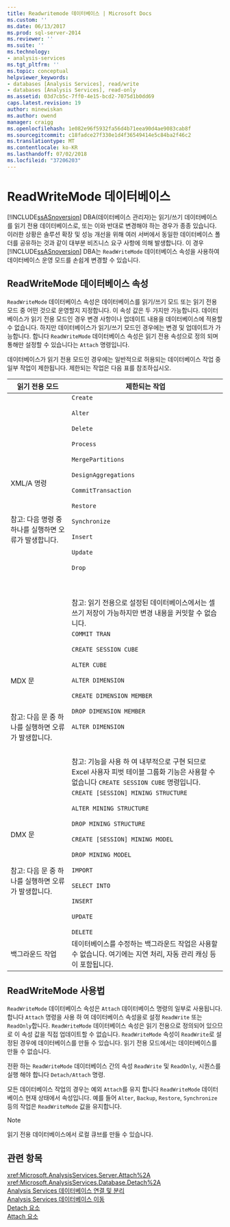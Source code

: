 ```yaml
---
title: Readwritemode 데이터베이스 | Microsoft Docs
ms.custom: ''
ms.date: 06/13/2017
ms.prod: sql-server-2014
ms.reviewer: ''
ms.suite: ''
ms.technology:
- analysis-services
ms.tgt_pltfrm: ''
ms.topic: conceptual
helpviewer_keywords:
- databases [Analysis Services], read/write
- databases [Analysis Services], read-only
ms.assetid: 03d7cb5c-7ff0-4e15-bcd2-7075d1b0dd69
caps.latest.revision: 19
author: minewiskan
ms.author: owend
manager: craigg
ms.openlocfilehash: 1e082e96f5932fa56d4b71eea90d4ae9083cab8f
ms.sourcegitcommit: c18fadce27f330e1d4f36549414e5c84ba2f46c2
ms.translationtype: MT
ms.contentlocale: ko-KR
ms.lasthandoff: 07/02/2018
ms.locfileid: "37206203"
---
```

# <a name="database-readwritemodes"></a>ReadWriteMode 데이터베이스
  [!INCLUDE[ssASnoversion](../../includes/ssasnoversion-md.md)] DBA(데이터베이스 관리자)는 읽기/쓰기 데이터베이스를 읽기 전용 데이터베이스로, 또는 이와 반대로 변경해야 하는 경우가 종종 있습니다. 이러한 상황은 솔루션 확장 및 성능 개선을 위해 여러 서버에서 동일한 데이터베이스 폴더를 공유하는 것과 같이 대부분 비즈니스 요구 사항에 의해 발생합니다. 이 경우 [!INCLUDE[ssASnoversion](../../includes/ssasnoversion-md.md)] DBA는 `ReadWriteMode` 데이터베이스 속성을 사용하여 데이터베이스 운영 모드를 손쉽게 변경할 수 있습니다.  
  
## <a name="readwritemode-database-property"></a>ReadWriteMode 데이터베이스 속성  
 `ReadWriteMode` 데이터베이스 속성은 데이터베이스를 읽기/쓰기 모드 또는 읽기 전용 모드 중 어떤 것으로 운영할지 지정합니다. 이 속성 값은 두 가지만 가능합니다. 데이터베이스가 읽기 전용 모드인 경우 변경 사항이나 업데이트 내용을 데이터베이스에 적용할 수 없습니다. 하지만 데이터베이스가 읽기/쓰기 모드인 경우에는 변경 및 업데이트가 가능합니다. 합니다 `ReadWriteMode` 데이터베이스 속성은 읽기 전용 속성으로 정의 되며 통해만 설정할 수 있습니다는 `Attach` 명령입니다.  
  
 데이터베이스가 읽기 전용 모드인 경우에는 일반적으로 허용되는 데이터베이스 작업 중 일부 작업이 제한됩니다. 제한되는 작업은 다음 표를 참조하십시오.  
  
|읽기 전용 모드|제한되는 작업|  
|-------------------|---------------------------|  
|XML/A 명령<br /><br /> <br /><br /> 참고: 다음 명령 중 하나를 실행하면 오류가 발생합니다.|`Create`<br /><br /> `Alter`<br /><br /> `Delete`<br /><br /> `Process`<br /><br /> `MergePartitions`<br /><br /> `DesignAggregations`<br /><br /> `CommitTransaction`<br /><br /> `Restore`<br /><br /> `Synchronize`<br /><br /> `Insert`<br /><br /> `Update`<br /><br /> `Drop`<br /><br /> <br /><br /> 참고: 읽기 전용으로 설정된 데이터베이스에서는 셀 쓰기 저장이 가능하지만 변경 내용을 커밋할 수 없습니다.|  
|MDX 문<br /><br /> <br /><br /> 참고: 다음 문 중 하나를 실행하면 오류가 발생합니다.|`COMMIT TRAN`<br /><br /> `CREATE SESSION CUBE`<br /><br /> `ALTER CUBE`<br /><br /> `ALTER DIMENSION`<br /><br /> `CREATE DIMENSION MEMBER`<br /><br /> `DROP DIMENSION MEMBER`<br /><br /> `ALTER DIMENSION`<br /><br /> <br /><br /> 참고: 기능을 사용 하 여 내부적으로 구현 되므로 Excel 사용자 피벗 테이블 그룹화 기능은 사용할 수 없습니다 `CREATE SESSION CUBE` 명령입니다.|  
|DMX 문<br /><br /> <br /><br /> 참고: 다음 문 중 하나를 실행하면 오류가 발생합니다.|`CREATE [SESSION] MINING STRUCTURE`<br /><br /> `ALTER MINING STRUCTURE`<br /><br /> `DROP MINING STRUCTURE`<br /><br /> `CREATE [SESSION] MINING MODEL`<br /><br /> `DROP MINING MODEL`<br /><br /> `IMPORT`<br /><br /> `SELECT INTO`<br /><br /> `INSERT`<br /><br /> `UPDATE`<br /><br /> `DELETE`|  
|백그라운드 작업|데이터베이스를 수정하는 백그라운드 작업은 사용할 수 없습니다. 여기에는 지연 처리, 자동 관리 캐싱 등이 포함됩니다.|  
  
## <a name="readwritemode-usage"></a>ReadWriteMode 사용법  
 `ReadWriteMode` 데이터베이스 속성은 `Attach` 데이터베이스 명령의 일부로 사용됩니다. 합니다 `Attach` 명령을 사용 하 여 데이터베이스 속성을로 설정 `ReadWrite` 또는 `ReadOnly`합니다. `ReadWriteMode` 데이터베이스 속성은 읽기 전용으로 정의되어 있으므로 이 속성 값을 직접 업데이트할 수 없습니다. `ReadWriteMode` 속성이 `ReadWrite`로 설정된 경우에 데이터베이스를 만들 수 있습니다. 읽기 전용 모드에서는 데이터베이스를 만들 수 없습니다.  
  
 전환 하는 `ReadWriteMode` 데이터베이스 간의 속성 `ReadWrite` 및 `ReadOnly`, 시퀀스를 실행 해야 합니다 `Detach/Attach` 명령.  
  
 모든 데이터베이스 작업의 경우는 예외 `Attach`를 유지 합니다 `ReadWriteMode` 데이터베이스 현재 상태에서 속성입니다. 예를 들어 `Alter`, `Backup`, `Restore`, `Synchronize` 등의 작업은 `ReadWriteMode` 값을 유지합니다.  
  
> [!NOTE]  
>  읽기 전용 데이터베이스에서 로컬 큐브를 만들 수 있습니다.  
  
## <a name="see-also"></a>관련 항목  
 <xref:Microsoft.AnalysisServices.Server.Attach%2A>   
 <xref:Microsoft.AnalysisServices.Database.Detach%2A>   
 [Analysis Services 데이터베이스 연결 및 분리](attach-and-detach-analysis-services-databases.md)   
 [Analysis Services 데이터베이스 이동](move-an-analysis-services-database.md)   
 [Detach 요소](../xmla/xml-elements-commands/detach-element.md)   
 [Attach 요소](../xmla/xml-elements-commands/attach-element.md)  
  
  
